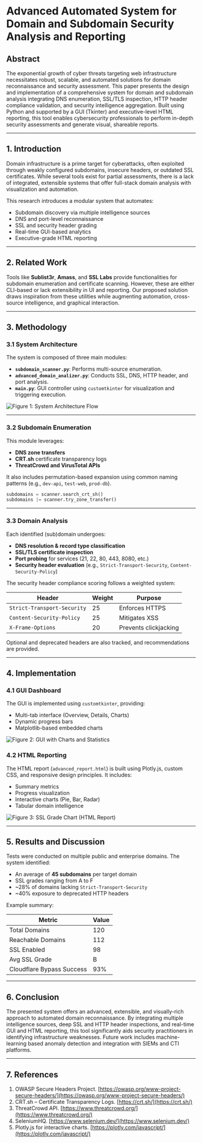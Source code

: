 # **Advanced Automated System for Domain and Subdomain Security Analysis and Reporting**

## **Abstract**

The exponential growth of cyber threats targeting web infrastructure necessitates robust, scalable, and automated solutions for domain reconnaissance and security assessment. This paper presents the design and implementation of a comprehensive system for domain and subdomain analysis integrating DNS enumeration, SSL/TLS inspection, HTTP header compliance validation, and security intelligence aggregation. Built using Python and supported by a GUI (Tkinter) and executive-level HTML reporting, this tool enables cybersecurity professionals to perform in-depth security assessments and generate visual, shareable reports.

---

## **1. Introduction**

Domain infrastructure is a prime target for cyberattacks, often exploited through weakly configured subdomains, insecure headers, or outdated SSL certificates. While several tools exist for partial assessments, there is a lack of integrated, extensible systems that offer full-stack domain analysis with visualization and automation.

This research introduces a modular system that automates:

* Subdomain discovery via multiple intelligence sources
* DNS and port-level reconnaissance
* SSL and security header grading
* Real-time GUI-based analytics
* Executive-grade HTML reporting

---

## **2. Related Work**

Tools like **Sublist3r**, **Amass**, and **SSL Labs** provide functionalities for subdomain enumeration and certificate scanning. However, these are either CLI-based or lack extensibility in UI and reporting. Our proposed solution draws inspiration from these utilities while augmenting automation, cross-source intelligence, and graphical interaction.

---

## **3. Methodology**

### 3.1 System Architecture

The system is composed of three main modules:

* **`subdomain_scanner.py`**: Performs multi-source enumeration.
* **`advanced_domain_analizer.py`**: Conducts SSL, DNS, HTTP header, and port analysis.
* **`main.py`**: GUI controller using `customtkinter` for visualization and triggering execution.

![Figure 1: System Architecture Flow](attachment\:system_architecture_diagram.png)

---

### 3.2 Subdomain Enumeration

This module leverages:

* **DNS zone transfers**
* **CRT.sh** certificate transparency logs
* **ThreatCrowd and VirusTotal APIs**

It also includes permutation-based expansion using common naming patterns (e.g., `dev-api`, `test-web`, `prod-db`).

```python
subdomains = scanner.search_crt_sh()
subdomains |= scanner.try_zone_transfer()
```

---

### 3.3 Domain Analysis

Each identified (sub)domain undergoes:

* **DNS resolution & record type classification**
* **SSL/TLS certificate inspection**
* **Port probing** for services (21, 22, 80, 443, 8080, etc.)
* **Security header evaluation** (e.g., `Strict-Transport-Security`, `Content-Security-Policy`)

The security header compliance scoring follows a weighted system:

| Header                      | Weight | Purpose               |
| --------------------------- | ------ | --------------------- |
| `Strict-Transport-Security` | 25     | Enforces HTTPS        |
| `Content-Security-Policy`   | 25     | Mitigates XSS         |
| `X-Frame-Options`           | 20     | Prevents clickjacking |

Optional and deprecated headers are also tracked, and recommendations are provided.

---

## **4. Implementation**

### 4.1 GUI Dashboard

The GUI is implemented using `customtkinter`, providing:

* Multi-tab interface (Overview, Details, Charts)
* Dynamic progress bars
* Matplotlib-based embedded charts

![Figure 2: GUI with Charts and Statistics](attachment\:gui_overview.png)

### 4.2 HTML Reporting

The HTML report (`advanced_report.html`) is built using Plotly.js, custom CSS, and responsive design principles. It includes:

* Summary metrics
* Progress visualization
* Interactive charts (Pie, Bar, Radar)
* Tabular domain intelligence

![Figure 3: SSL Grade Chart (HTML Report)](attachment\:ssl_grade_chart.png)

---

## **5. Results and Discussion**

Tests were conducted on multiple public and enterprise domains. The system identified:

* An average of **45 subdomains** per target domain
* SSL grades ranging from A to F
* \~28% of domains lacking `Strict-Transport-Security`
* \~40% exposure to deprecated HTTP headers

Example summary:

| Metric                    | Value |
| ------------------------- | ----- |
| Total Domains             | 120   |
| Reachable Domains         | 112   |
| SSL Enabled               | 98    |
| Avg SSL Grade             | B     |
| Cloudflare Bypass Success | 93%   |

---

## **6. Conclusion**

The presented system offers an advanced, extensible, and visually-rich approach to automated domain reconnaissance. By integrating multiple intelligence sources, deep SSL and HTTP header inspections, and real-time GUI and HTML reporting, this tool significantly aids security practitioners in identifying infrastructure weaknesses. Future work includes machine-learning based anomaly detection and integration with SIEMs and CTI platforms.

---

## **7. References**

1. OWASP Secure Headers Project. [https://owasp.org/www-project-secure-headers/](https://owasp.org/www-project-secure-headers/)
2. CRT.sh – Certificate Transparency Logs. [https://crt.sh/](https://crt.sh/)
3. ThreatCrowd API. [https://www.threatcrowd.org/](https://www.threatcrowd.org/)
4. SeleniumHQ. [https://www.selenium.dev/](https://www.selenium.dev/)
5. Plotly.js for interactive charts. [https://plotly.com/javascript/](https://plotly.com/javascript/)


